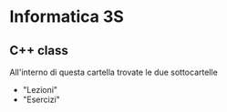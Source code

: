 # Informatica 3S
## C++ class

All'interno di questa cartella trovate le due sottocartelle

 - "Lezioni"
 - "Esercizi"

